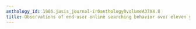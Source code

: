 ```yaml
---
anthology_id: 1986.jasis_journal-ir0anthology0volumeA37A4.8
title: Observations of end-user online searching behavior over eleven years
---
```

